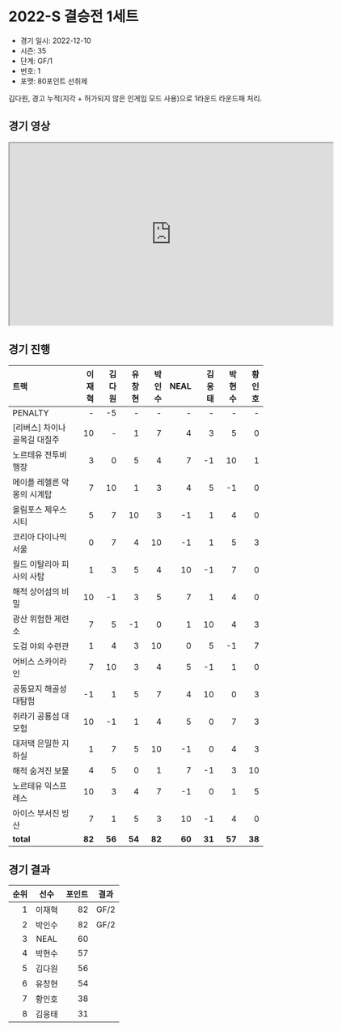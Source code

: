 # 2022-S 결승전 1세트

- 경기 일시: 2022-12-10
- 시즌: 35
- 단계: GF/1
- 번호: 1
- 포맷: 80포인트 선취제



김다원, 경고 누적(지각 + 허가되지 않은 인게임 모드 사용)으로 1라운드 라운드패 처리.

## 경기 영상
<iframe width="640" height="360"
src="https://www.youtube.com/embed/z9zGLcR4mIw">
</iframe>

## 경기 진행

| 트랙 | 이재혁 | 김다원 | 유창현 | 박인수 | NEAL | 김응태 | 박현수 | 황인호 |
|:---|---:|---:|---:|---:|---:|---:|---:|---:|
| PENALTY | - | -5 | - | - | - | - | - | - |
| [리버스] 차이나 골목길 대질주 | 10 | - | 1 | 7 | 4 | 3 | 5 | 0 |
| 노르테유 전투비행장 | 3 | 0 | 5 | 4 | 7 | -1 | 10 | 1 |
| 메이플 레헬른 악몽의 시계탑 | 7 | 10 | 1 | 3 | 4 | 5 | -1 | 0 |
| 올림포스 제우스 시티 | 5 | 7 | 10 | 3 | -1 | 1 | 4 | 0 |
| 코리아 다이나믹 서울 | 0 | 7 | 4 | 10 | -1 | 1 | 5 | 3 |
| 월드 이탈리아 피사의 사탑 | 1 | 3 | 5 | 4 | 10 | -1 | 7 | 0 |
| 해적 상어섬의 비밀 | 10 | -1 | 3 | 5 | 7 | 1 | 4 | 0 |
| 광산 위험한 제련소 | 7 | 5 | -1 | 0 | 1 | 10 | 4 | 3 |
| 도검 야외 수련관 | 1 | 4 | 3 | 10 | 0 | 5 | -1 | 7 |
| 어비스 스카이라인 | 7 | 10 | 3 | 4 | 5 | -1 | 1 | 0 |
| 공동묘지 해골성 대탐험 | -1 | 1 | 5 | 7 | 4 | 10 | 0 | 3 |
| 쥐라기 공룡섬 대모험 | 10 | -1 | 1 | 4 | 5 | 0 | 7 | 3 |
| 대저택 은밀한 지하실 | 1 | 7 | 5 | 10 | -1 | 0 | 4 | 3 |
| 해적 숨겨진 보물 | 4 | 5 | 0 | 1 | 7 | -1 | 3 | 10 |
| 노르테유 익스프레스 | 10 | 3 | 4 | 7 | -1 | 0 | 1 | 5 |
| 아이스 부서진 빙산 | 7 | 1 | 5 | 3 | 10 | -1 | 4 | 0 |
| __total__ | __82__ | __56__ | __54__ | __82__ | __60__ | __31__ | __57__ | __38__ |




## 경기 결과

| 순위 | 선수 | 포인트 | 결과 |
|---:|:---:|---:|:---:|
| 1 | 이재혁 | 82 | GF/2 |
| 2 | 박인수 | 82 | GF/2 |
| 3 | NEAL | 60 |  |
| 4 | 박현수 | 57 |  |
| 5 | 김다원 | 56 |  |
| 6 | 유창현 | 54 |  |
| 7 | 황인호 | 38 |  |
| 8 | 김응태 | 31 |  |

